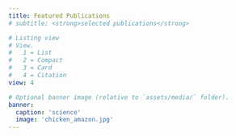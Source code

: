 ```yaml
---
title: Featured Publications
# subtitle: <strong>selected publications</strong>

# Listing view
# View.
#   1 = List
#   2 = Compact
#   3 = Card
#   4 = Citation
view: 4

# Optional banner image (relative to `assets/media/` folder).
banner:
  caption: 'science'
  image: 'chicken_amazon.jpg'
---
```

